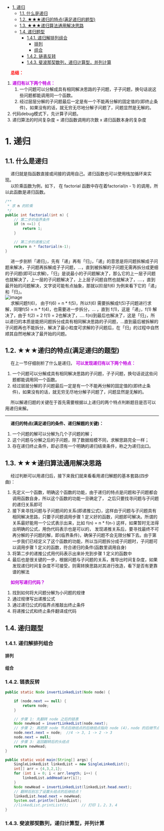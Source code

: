 <!-- TOC -->

- [1. 递归](#1-递归)
    - [1.1. 什么是递归](#11-什么是递归)
    - [1.2. ★★★递归的特点(满足递归的题型)](#12-★★★递归的特点满足递归的题型)
    - [1.3. ★★★递归算法通用解决思路](#13-★★★递归算法通用解决思路)
    - [1.4. 递归题型](#14-递归题型)
        - [1.4.1. 递归解排列组合](#141-递归解排列组合)
            - [排列](#排列)
            - [组合](#组合)
        - [1.4.2. 链表反转](#142-链表反转)
        - [1.4.3. 斐波那契数列，递归计算型，并列计算](#143-斐波那契数列递归计算型并列计算)

<!-- /TOC -->
&emsp; **<font color = "red">总结：</font>**  
1. **<font color = "clime">递归有以下两个特点：</font>**  
    1. 一个问题可以分解成具有相同解决思路的子问题，子子问题，换句话说这些问题都能调用同一个函数。  
    2. 经过层层分解的子问题最后一定是有一个不能再分解的固定值的(即终止条件)，如果没有的话，就无穷无尽地分解子问题了，问题显然是无解的。  
2. 代码debug模式下，先计算子问题。  
3. 递归算法的时间复杂度 = 递归函数调用的次数 x 递归函数本身的复杂度


# 1. 递归  
## 1.1. 什么是递归  
&emsp; 递归就是指函数直接或间接的调用自己。递归函数也可以使用栈加循环来实现。  
&emsp; 以阶乘函数为例，如下， 在 factorial 函数中存在着factorial(n - 1) 的调用，所以此函数是递归函数。  

```java
/**
 * 求 n 的阶乘
 */
public int factorial(int n) {
    // 第二步的临界条件
    if (n <=1) {
        return 1;
    }

    // 第二步的递推公式
    return n * factorial(n-1);
}
```
&emsp; 进一步剖析「递归」，先有「递」再有「归」，「递」的意思是将问题拆解成子问题来解决，子问题再拆解成子子问题，...，直到被拆解的子问题无需再拆分成更细的子问题(即可以求解)，「归」是说最小的子问题解决了，那么它的上一层子问题也就解决了，上一层的子问题解决了，上上层子问题自然也就解决了，....，直到最开始的问题解决，文字说可能有点抽象，那就以阶层f(6) 为例来看下它的「递」和「归」。  
![image](https://gitee.com/wt1814/pic-host/raw/master/images/java/function/function-43.png)  
&emsp; 求解问题f(6)， 由于f(6) = n * f(5)，所以f(6) 需要拆解成f(5)子问题进行求解，同理f(5) = n * f(4)，也需要进一步拆分，... ，直到 f(1)，这是「递」，f(1) 解决了，由于 f(2) =  2 f(1) = 2也解决了，.... f(n)到最后也解决了，这是「归」，所以递归的本质是能把问题拆分成具有相同解决思路的子问题，...直到最后被拆解的子问题再也不能拆分，解决了最小粒度可求解的子问题后，在「归」的过程中自然顺其自然地解决了最开始的问题。  

## 1.2. ★★★递归的特点(满足递归的题型)
&emsp; 在上一节仔细剖析了什么是递归， **<font color = "clime">可以发现递归有以下两个特点：</font>**  

1. 一个问题可以分解成具有相同解决思路的子问题，子子问题，换句话说这些问题都能调用同一个函数。  
2. 经过层层分解的子问题最后一定是有一个不能再分解的固定值的(即终止条件)，如果没有的话，就无穷无尽地分解子问题了，问题显然是无解的。  

&emsp; 所以解递归题的关键在于首先需要根据以上递归的两个特点判断题目是否可以用递归来解。  

-------------

&emsp; **递归的特点(满足递归的条件、递归解题的关键)：**  
1. 一个问题的解可以分解为几个子问题的解；
2. 这个问题与分解之后的子问题，除了数据规模不同，求解思路完全一样；
3. 存在递归终止条件，即必须有一个明确的递归结束条件，称之为递归出口。

## 1.3. ★★★递归算法通用解决思路
&emsp; 经过判断可以用递归后，接下来我们就来看看用递归解题的基本套路(四步曲)：  

1. 先定义一个函数，明确这个函数的功能，由于递归的特点是问题和子问题都会调用函数自身，所以这个函数的功能一旦确定了， 之后只要找寻问题与子问题的递归关系即可
2. 接下来寻找问题与子问题间的关系(即递推公式)，这样由于问题与子问题具有相同解决思路，只要子问题调用步骤 1 定义好的函数，问题即可解决。所谓的关系最好能用一个公式表示出来，比如 f(n) = n * f(n-) 这样，如果暂时无法得出明确的公式，用伪代码表示也是可以的， 发现递推关系后，要寻找最终不可再分解的子问题的解，即(临界条件)，确保子问题不会无限分解下去。由于第一步我们已经定义了这个函数的功能，所以当问题拆分成子问题时，子问题可以调用步骤 1 定义的函数，符合递归的条件(函数里调用自身)
3. 将第二步的递推公式用代码表示出来补充到步骤 1 定义的函数中
4. 最后也是很关键的一步，根据问题与子问题的关系，推导出时间复杂度，如果发现递归时间复杂度不可接受，则需转换思路对其进行改造，看下是否有更靠谱的解法


&emsp; **<font color = "clime">如何写递归代码？</font>**  
1. 找到如何将大问题分解为小问题的规律
2. 通过规律写出递推公式
3. 通过递归公式的临界点推敲出终止条件
4. 将递推公式和终止条件翻译成代码


<!-- 
经过判断可以用递归后，接下来我们就来看看用递归解题的基本套路（四步曲）：

    先定义一个函数，明确这个函数的功能，由于递归的特点是问题和子问题都会调用函数自身，所以这个函数的功能一旦确定了， 之后只要找寻问题与子问题的递归关系即可
    接下来寻找问题与子问题间的关系（即递推公式），这样由于问题与子问题具有相同解决思路，只要子问题调用步骤 1 定义好的函数，问题即可解决。所谓的关系最好能用一个公式表示出来，比如 f(n) = n * f(n-) 这样，如果暂时无法得出明确的公式，用伪代码表示也是可以的, 发现递推关系后，要寻找最终不可再分解的子问题的解，即（临界条件），确保子问题不会无限分解下去。由于第一步我们已经定义了这个函数的功能，所以当问题拆分成子问题时，子问题可以调用步骤 1 定义的函数，符合递归的条件（函数里调用自身）
    将第二步的递推公式用代码表示出来补充到步骤 1 定义的函数中
    最后也是很关键的一步，根据问题与子问题的关系，推导出时间复杂度,如果发现递归时间复杂度不可接受，则需转换思路对其进行改造，看下是否有更靠谱的解法
-->

## 1.4. 递归题型  
<!--
数据结构与算法之递归系列
https://mp.weixin.qq.com/s/2gL7s8T6vjYQwwz_4UDy4g
-->


<!-- 

阶层
&emsp; 输入一个正整数n，输出n!的值。其中n!=123*…*n，即求阶乘  
&emsp; 套用上一节说的递归四步解题套路来看看怎么解  

1. 定义这个函数，明确这个函数的功能，我们知道这个函数的功能是求 n 的阶乘， 之后求 n-1， n-2 的阶乘就可以调用此函数了

```java
/**
 * 求 n 的阶乘
 */
public int factorial(int n) {
}
```
2. 寻找问题与子问题的关系 阶乘的关系比较简单， 以 f(n) 来表示 n 的阶乘， 显然 f(n) = n * f(n - 1)，  同时临界条件是 f(1) = 1，即
![image](https://gitee.com/wt1814/pic-host/raw/master/images/java/function/function-44.png)  
3. 将第二步的递推公式用代码表示出来补充到步骤 1 定义的函数中

```java
/**
 * 求 n 的阶乘
 */
public int factorial(int n) {
    // 第二步的临界条件
    if (n <=1) {
        return 1;
    }

    // 第二步的递推公式
    return n * factorial(n-1);
}
```
4. 求时间复杂度 由于  f(n) = n * f(n-1) = n * (n-1) * .... * f(1)，总共作了 n 次乘法，所以时间复杂度为 n。  
-->

### 1.4.1. 递归解排列组合  
<!-- 
一文学会排列组合 
https://mp.weixin.qq.com/s?__biz=MzI5MTU1MzM3MQ==&mid=2247483857&idx=1&sn=c4fbb9d55a656aac55c4976c48879c45&scene=21#wechat_redirect
Java递归实现字符串的排列和组合
https://mp.weixin.qq.com/s?__biz=MzA5NDIwNTk2Mw==&mid=2247484636&amp;idx=1&amp;sn=9ea705d330e7955c83dcfc3d6a7f90d0&source=41#wechat_redirect
-->

#### 排列  



#### 组合

### 1.4.2. 链表反转  
<!--
★★★视频
https://vdse.bdstatic.com//1d050c05e13d6be0f3868929d0de4a73.mp4?authorization=bce-auth-v1%2F40f207e648424f47b2e3dfbb1014b1a5%2F2021-04-07T01%3A07%3A13Z%2F-1%2Fhost%2F6e190a5128ee5562d2e0411e62bd5da6e8fa23195db53e41c37bf09e9d1c6b92

★★★ 
https://icode.blog.csdn.net/article/details/100110336


https://mp.weixin.qq.com/s/RkYTtHYghiK8LNUnlWUrlg

图解java递归实现反转单向链表
https://blog.csdn.net/keep12moving/article/details/103116065
一篇文章教你搞定递归单链表反转
https://blog.csdn.net/javageektech/article/details/105236461
Java实现单向链表反转
https://www.cnblogs.com/hiver/p/7008112.html

-->

```java
public static Node invertLinkedList(Node node) {

    if (node.next == null) {
        return node;
    }

    // 步骤 1: 先翻转 node 之后的链表
    Node newHead = invertLinkedList(node.next);
    // 步骤 2: 再把原 node 节点后继结点的后继结点指向 node (4)，node 的后继节点设置为空(防止形成环)
    node.next.next = node;  //4 -> 3, 1 -> 2 -> 3
    node.next = null;
    // 步骤 3: 返回翻转后的头结点
    return newHead;
}

public static void main(String[] args) {
    SingleLinkedList linkedList = new SingleLinkedList();
    int[] arr = {4,3,2,1};
    for (int i = 0; i < arr.length; i++) {
        linkedList.addHead(arr[i]);
    }
    Node newHead = invertLinkedList(linkedList.head.next);
    // 翻转后别忘了设置头结点的后继结点！
    linkedList.head.next = newHead;
    System.out.println(linkedList);
    //linkedList.printList();      // 打印 1，2，3，4
}
```

### 1.4.3. 斐波那契数列，递归计算型，并列计算
<!-- 
https://mp.weixin.qq.com/s/RkYTtHYghiK8LNUnlWUrlg
-->
